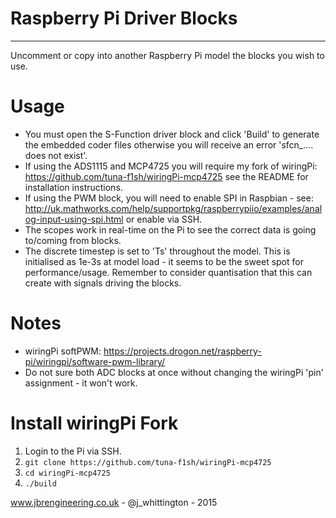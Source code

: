 # Raspberry Pi Driver Blocks 
----------------------------

Uncomment or copy into another Raspberry Pi model the blocks you wish to use.

# Usage

* You must open the S-Function driver block and click 'Build' to generate the
  embedded coder files otherwise you will receive an error 'sfcn\_.... does
  not exist'.
* If using the ADS1115 and MCP4725 you will require my fork of wiringPi:
  https://github.com/tuna-f1sh/wiringPi-mcp4725 see the README for
  installation instructions.
* If using the PWM block, you will need to enable SPI in Raspbian - see: http://uk.mathworks.com/help/supportpkg/raspberrypiio/examples/analog-input-using-spi.html or enable via SSH.
* The scopes work in real-time on the Pi to see the correct data is going
  to/coming from blocks.
* The discrete timestep is set to 'Ts' throughout the model. This is
  initialised as 1e-3s at model load - it seems to be the sweet spot for
  performance/usage. Remember to consider quantisation that this can create
  with signals driving the blocks.

# Notes

* wiringPi softPWM:
  https://projects.drogon.net/raspberry-pi/wiringpi/software-pwm-library/
* Do not sure both ADC blocks at once without changing the wiringPi 'pin'
  assignment - it won't work.

# Install wiringPi Fork

1. Login to the Pi via SSH.
2. `git clone https://github.com/tuna-f1sh/wiringPi-mcp4725`
3. `cd wiringPi-mcp4725`
4. `./build`

www.jbrengineering.co.uk - @j_whittington - 2015
